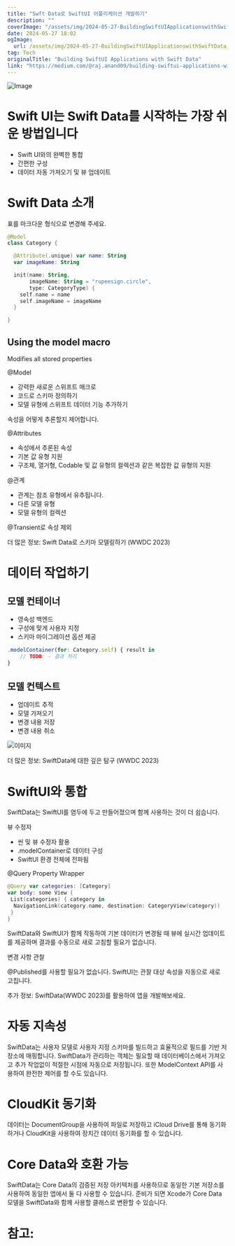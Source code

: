 ```yaml
---
title: "Swft Data로 SwiftUI 어플리케이션 개발하기"
description: ""
coverImage: "/assets/img/2024-05-27-BuildingSwiftUIApplicationswithSwiftData_0.png"
date: 2024-05-27 18:02
ogImage:
  url: /assets/img/2024-05-27-BuildingSwiftUIApplicationswithSwiftData_0.png
tag: Tech
originalTitle: "Building SwiftUI Applications with Swift Data"
link: "https://medium.com/@raj.anand09/building-swiftui-applications-with-swift-data-7e698c4e5462"
---
```


![Image](/assets/img/2024-05-27-BuildingSwiftUIApplicationswithSwiftData_0.png)

# Swift UI는 Swift Data를 시작하는 가장 쉬운 방법입니다

- Swift UI와의 완벽한 통합
- 간편한 구성
- 데이터 자동 가져오기 및 뷰 업데이트

# Swift Data 소개

<div class="content-ad"></div>

표를 마크다운 형식으로 변경해 주세요.

<div class="content-ad"></div>

```kotlin
@Model
class Category {

  @Attribute(.unique) var name: String
  var imageName: String

  init(name: String,
       imageName: String = "rupeesign.circle",
       type: CategoryType) {
    self.name = name
    self.imageName = imageName
  }

}
```

## Using the model macro

Modifies all stored properties

@Model

<div class="content-ad"></div>

- 강력한 새로운 스위프트 매크로
- 코드로 스키마 정의하기
- 모델 유형에 스위프트 데이터 기능 추가하기

속성을 어떻게 추론할지 제어합니다.

@Attributes

- 속성에서 추론된 속성
- 기본 값 유형 지원
- 구조체, 열거형, Codable 및 값 유형의 컬렉션과 같은 복잡한 값 유형의 지원

<div class="content-ad"></div>

@관계

- 관계는 참조 유형에서 유추됩니다.
- 다른 모델 유형
- 모델 유형의 컬렉션

@Transient로 속성 제외

더 많은 정보: Swift Data로 스키마 모델링하기 (WWDC 2023)

<div class="content-ad"></div>

# 데이터 작업하기

## 모델 컨테이너

- 영속성 백엔드
- 구성에 맞게 사용자 지정
- 스키마 마이그레이션 옵션 제공

```js
.modelContainer(for: Category.self) { result in
    // TODO: - 결과 처리
}
```

<div class="content-ad"></div>

## 모델 컨텍스트

- 업데이트 추적
- 모델 가져오기
- 변경 내용 저장
- 변경 내용 취소

![이미지](/assets/img/2024-05-27-BuildingSwiftUIApplicationswithSwiftData_1.png)

더 많은 정보: SwiftData에 대한 깊은 탐구 (WWDC 2023)

<div class="content-ad"></div>

# SwiftUI와 통합

SwiftData는 SwiftUI를 염두에 두고 만들어졌으며 함께 사용하는 것이 더 쉽습니다.

뷰 수정자

- 씬 및 뷰 수정자 활용
- .modelContainer로 데이터 구성
- SwiftUI 환경 전체에 전파됨

<div class="content-ad"></div>

@Query Property Wrapper

```swift
@Query var categories: [Category]
var body: some View {
 List(categories) { category in
  NavigationLink(category.name, destination: CategoryView(category))
 }
}
```

SwiftData와 SwiftUI가 함께 작동하여 기본 데이터가 변경될 때 뷰에 실시간 업데이트를 제공하며 결과를 수동으로 새로 고침할 필요가 없습니다.

<div class="content-ad"></div>

변경 사항 관찰

@Published를 사용할 필요가 없습니다. SwiftUI는 관찰 대상 속성을 자동으로 새로 고칩니다.

추가 정보: SwiftData(WWDC 2023)를 활용하여 앱을 개발해보세요.

# 자동 지속성

<div class="content-ad"></div>

SwiftData는 사용자 모델로 사용자 지정 스키마를 빌드하고 효율적으로 필드를 기반 저장소에 매핑합니다. SwiftData가 관리하는 객체는 필요할 때 데이터베이스에서 가져오고 추가 작업없이 적절한 시점에 자동으로 저장됩니다. 또한 ModelContext API를 사용하여 완전한 제어를 할 수도 있습니다.

# CloudKit 동기화

데이터는 DocumentGroup을 사용하여 파일로 저장하고 iCloud Drive를 통해 동기화하거나 CloudKit을 사용하여 장치간 데이터 동기화를 할 수 있습니다.

# Core Data와 호환 가능

<div class="content-ad"></div>

SwiftData는 Core Data의 검증된 저장 아키텍처를 사용하므로 동일한 기본 저장소를 사용하여 동일한 앱에서 둘 다 사용할 수 있습니다. 준비가 되면 Xcode가 Core Data 모델을 SwiftData와 함께 사용할 클래스로 변환할 수 있습니다.

# 참고:
